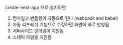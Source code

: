 create-next-app 으로 설치하면
<br />

1. 컴파일과 번들링이 자동으로 된다 (webpack and babel)
   <br />
2. 자동 리프레쉬 기능으로 수정하면 화면에 바로 반영됨
   <br />
3. 서버사이드 랜더링이 지원됨
   <br />
4. 스테틱 파일을 지원함
